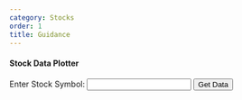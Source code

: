 ```yaml
---
category: Stocks
order: 1
title: Guidance
---
```

<script src="{{ site.baseurl }}/scripts/stocks.js"></script>
<script src="https://cdn.plot.ly/plotly-latest.min.js"></script>

#### Stock Data Plotter

<form id="stock-form">
    <label for="symbol">Enter Stock Symbol:</label>
    <input type="text" id="symbol" name="symbol" required>
    <button type="submit">Get Data</button>
</form>
<div id="plot"></div>


<script>
        document.getElementById('stock-form').addEventListener('submit', async function(event) {
            event.preventDefault();

            const symbol = document.getElementById('symbol').value.trim();
            if (!symbol) {
                alert('Please enter a stock symbol.');
                return;
            }

            try {
                const data = await getStockData(symbol);

                const dates =  data.data.map(entry => entry.date);
                const prices =  data.data.map(entry => entry.adjClose);

                // Plot data using Plotly
                const trace = {
                    x: dates,
                    y: prices,
                    type: 'scatter',
                    mode: 'lines',
                    name: `${symbol} Closing Prices`
                };

                const layout = {
                    title: `Daily Closing Prices for ${symbol}`,
                    xaxis: { title: 'Date' },
                    yaxis: { title: 'Price (USD)' }
                };

                Plotly.newPlot('plot', [trace], layout);
            } catch (error) {
                console.error('Error:', error);
                alert('An error occurred while fetching or plotting data. Please try again.');
            }
        });
</script>

